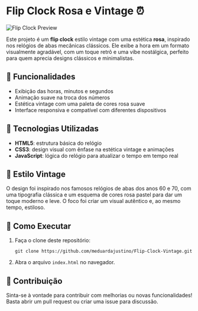 # Flip Clock Rosa e Vintage ⏰

![Flip Clock Preview](link-da-imagem)

Este projeto é um **flip clock** estilo vintage com uma estética **rosa**, inspirado nos relógios de abas mecânicas clássicos. Ele exibe a hora em um formato visualmente agradável, com um toque retrô e uma vibe nostálgica, perfeito para quem aprecia designs clássicos e minimalistas.

## 📌 Funcionalidades

- Exibição das horas, minutos e segundos
- Animação suave na troca dos números
- Estética vintage com uma paleta de cores rosa suave
- Interface responsiva e compatível com diferentes dispositivos

## 🚀 Tecnologias Utilizadas

- **HTML5**: estrutura básica do relógio
- **CSS3**: design visual com ênfase na estética vintage e animações
- **JavaScript**: lógica do relógio para atualizar o tempo em tempo real

## 🎨 Estilo Vintage

O design foi inspirado nos famosos relógios de abas dos anos 60 e 70, com uma tipografia clássica e um esquema de cores rosa pastel para dar um toque moderno e leve. O foco foi criar um visual autêntico e, ao mesmo tempo, estiloso.

## 🔧 Como Executar

1. Faça o clone deste repositório:
    ```
    git clone https://github.com/meduardajustino/Flip-Clock-Vintage.git
    ```
2. Abra o arquivo `index.html` no navegador.

## 🌸 Contribuição

Sinta-se à vontade para contribuir com melhorias ou novas funcionalidades! Basta abrir um pull request ou criar uma issue para discussão.
